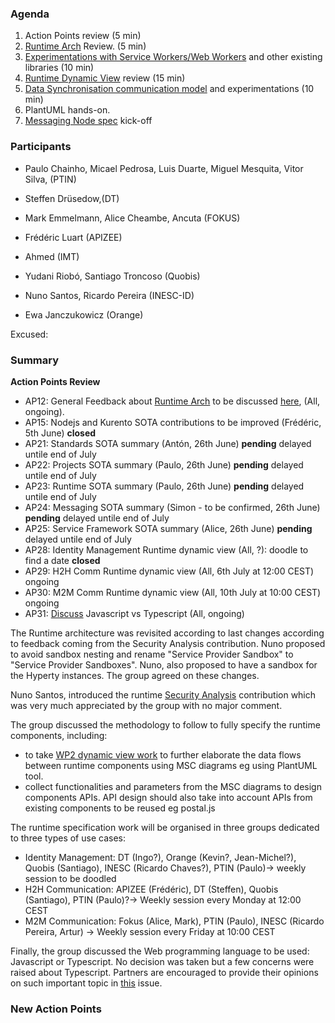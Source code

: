 ### Agenda

1. Action Points review (5 min)
1. [Runtime Arch](../specs/runtime/runtime-architecture.md) Review. (5 min)
2. [Experimentations with Service Workers/Web Workers](../../tests/workers/readme.md) and other existing libraries (10 min)
1. [Runtime Dynamic View](../specs/runtime/readme.md) review (15 min)
1. [Data Synchronisation communication model](../specs/runtime/data-synch-model.md) and experimentations (10 min)
1. PlantUML hands-on.
1. [Messaging Node spec](../specs/msg-node/readme.md) kick-off


### Participants

* Paulo Chainho, Micael Pedrosa, Luis Duarte, Miguel Mesquita, Vitor Silva,  (PTIN)
* Steffen Drüsedow,(DT)
* Mark Emmelmann, Alice Cheambe, Ancuta (FOKUS)
* Frédéric Luart (APIZEE)
* Ahmed (IMT)

* Yudani Riobó, Santiago Troncoso (Quobis)
* Nuno Santos, Ricardo Pereira (INESC-ID)
* Ewa Janczukowicz (Orange)

Excused:

### Summary


**Action Points Review**
* AP12: General Feedback about [Runtime Arch](../specs/runtime/runtime-architecture.md) to be discussed [here](https://github.com/reTHINK-project/core-framework/issues/41), (All, ongoing).
* AP15: Nodejs and Kurento SOTA contributions to be improved (Frédéric, 5th June) **closed** 
* AP21: Standards SOTA summary (Antón, 26th June) **pending** delayed untile end of July
* AP22: Projects SOTA summary (Paulo, 26th June) **pending** delayed untile end of July
* AP23: Runtime SOTA summary (Paulo, 26th June) **pending** delayed untile end of July
* AP24: Messaging SOTA summary (Simon - to be confirmed, 26th June) **pending** delayed untile end of July
* AP25: Service Framework SOTA summary (Alice, 26th June) **pending** delayed untile end of July
* AP28: Identity Management Runtime dynamic view (All, ?): doodle to find a date **closed**
* AP29: H2H Comm Runtime dynamic view (All, 6th July at 12:00 CEST) ongoing
* AP30: M2M Comm Runtime dynamic view (All, 10th July at 10:00 CEST) ongoing
* AP31: [Discuss](https://github.com/reTHINK-project/core-framework/issues/46) Javascript vs Typescript (All, ongoing)
 


The Runtime architecture was revisited according to last changes according to feedback coming from the Security Analysis contribution. Nuno proposed to avoid sandbox nesting and rename "Service Provider Sandbox" to "Service Provider Sandboxes". Nuno, also proposed to have a sandbox for the Hyperty instances. The group agreed on these changes.

Nuno Santos, introduced the runtime [Security Analysis](../specs/runtime/securityanalysis.md) contribution which was very much appreciated by the group with no major comment.

The group discussed the methodology to follow to fully specify the runtime components, including:
- to take [WP2 dynamic view work](https://github.com/reTHINK-project/architecture/tree/master/docs/dynamic-view) to further elaborate the data flows between runtime components using MSC diagrams eg using PlantUML tool.
- collect functionalities and parameters from the MSC diagrams to design components APIs. API design should also take into account APIs from existing components to be reused eg postal.js

The runtime specification work will be organised in three groups dedicated to three types of use cases:

* Identity Management: DT (Ingo?), Orange (Kevin?, Jean-Michel?), Quobis (Santiago), INESC (Ricardo Chaves?), PTIN (Paulo)-> weekly session to be doodled
* H2H Communication: APIZEE (Frédéric), DT (Steffen), Quobis (Santiago), PTIN (Paulo)?-> Weekly session every Monday at 12:00 CEST
* M2M Communication: Fokus (Alice, Mark), PTIN (Paulo), INESC (Ricardo Pereira, Artur) -> Weekly session every Friday at 10:00 CEST

Finally, the group discussed the Web programming language to be used: Javascript or Typescript. No decision was taken but a few concerns were raised about Typescript. Partners are encouraged to provide their opinions on such important topic in [this](https://github.com/reTHINK-project/core-framework/issues/46) issue.


### New Action Points



